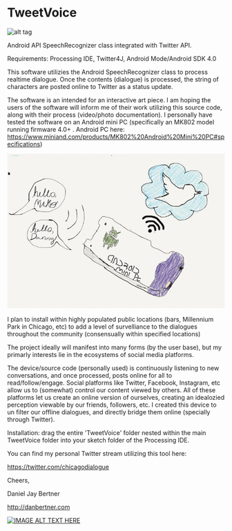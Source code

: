 TweetVoice
==========
![alt tag](https://pbs.twimg.com/profile_images/430120044647813120/2uWpYZQd.png)


 Android API SpeechRecognizer class integrated with Twitter API.
 
 Requirements: Processing IDE, Twitter4J, Android Mode/Android SDK 4.0
 
 This software utilizies the Android SpeechRecognizer class to process realtime dialogue. Once the contents (dialogue) is processed, the string of characters are posted online to Twitter as a status update. 
 
 
 The software is an intended for an interactive art piece. I am hoping the users of the software will inform me of their work utilizing this source code, along with their process (video/photo documentation). I  personally have tested the software on an Android mini PC (specifically an MK802 model running firmware 4.0+ . Android PC here: https://www.miniand.com/products/MK802%20Android%20Mini%20PC#specifications)
 
 ![alt tag](https://raw.githubusercontent.com/danieljayB/TweetVoice/master/TweetVoice/illustration.png)
 
 I plan to install within highly populated public locations (bars, Millennium Park in Chicago, etc) to add a level of survelliance to the dialogues throughout the community (consensually within specified locations) 
 
 
 The project ideally will manifest into many forms (by the user base), but my primarly interests lie in the ecosystems of social media platforms. 
 
 The device/source code (personally used) is continuously listening to new conversations, and once processed, posts online for all to read/follow/engage. Social platforms like Twitter, Facebook, Instagram, etc allow us to (somewhat) control our content viewed by others.  All of these platforms let us create an online version of ourselves, creating an idealozied perception viewable by our friends, followers, etc. I created  this device to un filter our offline dialogues, and directly bridge them online (specially through Twitter).






Installation: drag the entire 'TweetVoice' folder nested within the main TweetVoice folder into your sketch folder of the Processing IDE.

You can find my personal Twitter stream utilizing this tool here:

https://twitter.com/chicagodialogue


Cheers,

Daniel Jay Bertner

http://danbertner.com


[![IMAGE ALT TEXT HERE](http://img.youtube.com/vi/m-x-O7O9vC4/0.jpg)](http://www.youtube.com/watch?v=m-x-O7O9vC4)



